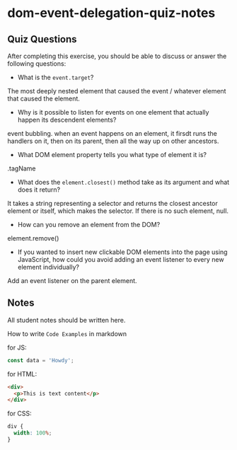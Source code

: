 # dom-event-delegation-quiz-notes

## Quiz Questions

After completing this exercise, you should be able to discuss or answer the following questions:

- What is the `event.target`?

The most deeply nested element that caused the event / whatever element that caused the element.

- Why is it possible to listen for events on one element that actually happen its descendent elements?

event bubbling. when an event happens on an element, it firsdt runs the handlers on it, then on its parent, then all the way up on other ancestors.

- What DOM element property tells you what type of element it is?

.tagName

- What does the `element.closest()` method take as its argument and what does it return?

It takes a string representing a selector and returns the closest ancestor element or itself, which makes the selector. If there is no such element, null.

- How can you remove an element from the DOM?

element.remove()

- If you wanted to insert new clickable DOM elements into the page using JavaScript, how could you avoid adding an event listener to every new element individually?

Add an event listener on the parent element.

## Notes

All student notes should be written here.

How to write `Code Examples` in markdown

for JS:

```javascript
const data = 'Howdy';
```

for HTML:

```html
<div>
  <p>This is text content</p>
</div>
```

for CSS:

```css
div {
  width: 100%;
}
```
